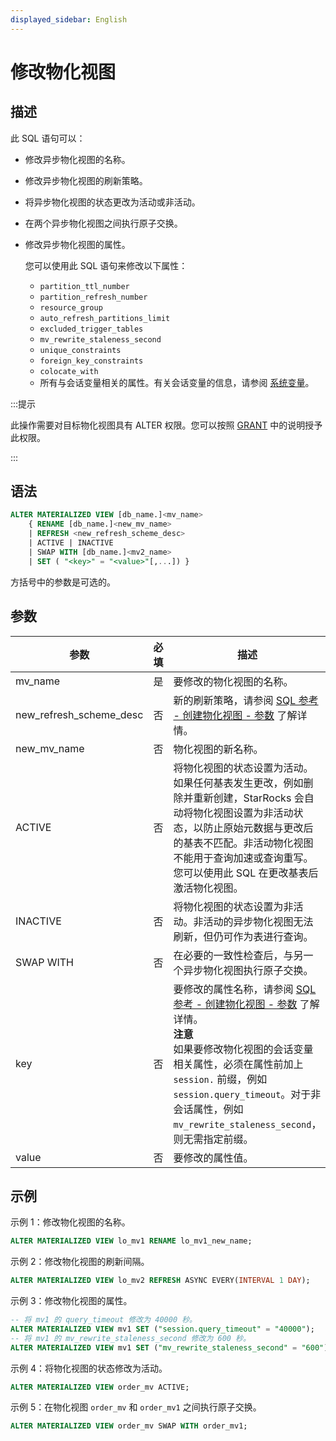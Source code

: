 ```yaml
---
displayed_sidebar: English
---
```


# 修改物化视图

## 描述

此 SQL 语句可以：

- 修改异步物化视图的名称。
- 修改异步物化视图的刷新策略。
- 将异步物化视图的状态更改为活动或非活动。
- 在两个异步物化视图之间执行原子交换。
- 修改异步物化视图的属性。

  您可以使用此 SQL 语句来修改以下属性：

  - `partition_ttl_number`
  - `partition_refresh_number`
  - `resource_group`
  - `auto_refresh_partitions_limit`
  - `excluded_trigger_tables`
  - `mv_rewrite_staleness_second`
  - `unique_constraints`
  - `foreign_key_constraints`
  - `colocate_with`
  - 所有与会话变量相关的属性。有关会话变量的信息，请参阅 [系统变量](../../../reference/System_variable.md)。

:::提示

此操作需要对目标物化视图具有 ALTER 权限。您可以按照 [GRANT](../account-management/GRANT.md) 中的说明授予此权限。

:::

## 语法

```SQL
ALTER MATERIALIZED VIEW [db_name.]<mv_name> 
    { RENAME [db_name.]<new_mv_name> 
    | REFRESH <new_refresh_scheme_desc> 
    | ACTIVE | INACTIVE 
    | SWAP WITH [db_name.]<mv2_name>
    | SET ( "<key>" = "<value>"[,...]) }
```

方括号中的参数是可选的。

## 参数

| **参数**           | **必填** | **描述**                                              |
| ----------------------- | ------------ | ------------------------------------------------------------ |
| mv_name                 | 是          | 要修改的物化视图的名称。                  |
| new_refresh_scheme_desc | 否           | 新的刷新策略，请参阅 [SQL 参考 - 创建物化视图 - 参数](../data-definition/CREATE_MATERIALIZED_VIEW.md#parameters) 了解详情。 |
| new_mv_name             | 否           | 物化视图的新名称。                          |
| ACTIVE                  | 否           |将物化视图的状态设置为活动。如果任何基表发生更改，例如删除并重新创建，StarRocks 会自动将物化视图设置为非活动状态，以防止原始元数据与更改后的基表不匹配。非活动物化视图不能用于查询加速或查询重写。您可以使用此 SQL 在更改基表后激活物化视图。 |
| INACTIVE                | 否           | 将物化视图的状态设置为非活动。非活动的异步物化视图无法刷新，但仍可作为表进行查询。 |
| SWAP WITH               | 否           | 在必要的一致性检查后，与另一个异步物化视图执行原子交换。 |
| key                     | 否           | 要修改的属性名称，请参阅 [SQL 参考 - 创建物化视图 - 参数](../data-definition/CREATE_MATERIALIZED_VIEW.md#parameters) 了解详情。<br />**注意**<br />如果要修改物化视图的会话变量相关属性，必须在属性前加上 `session.` 前缀，例如 `session.query_timeout`。对于非会话属性，例如 `mv_rewrite_staleness_second`，则无需指定前缀。 |
| value                   | 否           | 要修改的属性值。                         |

## 示例

示例 1：修改物化视图的名称。

```SQL
ALTER MATERIALIZED VIEW lo_mv1 RENAME lo_mv1_new_name;
```

示例 2：修改物化视图的刷新间隔。

```SQL
ALTER MATERIALIZED VIEW lo_mv2 REFRESH ASYNC EVERY(INTERVAL 1 DAY);
```

示例 3：修改物化视图的属性。

```SQL
-- 将 mv1 的 query_timeout 修改为 40000 秒。
ALTER MATERIALIZED VIEW mv1 SET ("session.query_timeout" = "40000");
-- 将 mv1 的 mv_rewrite_staleness_second 修改为 600 秒。
ALTER MATERIALIZED VIEW mv1 SET ("mv_rewrite_staleness_second" = "600");
```

示例 4：将物化视图的状态修改为活动。

```SQL
ALTER MATERIALIZED VIEW order_mv ACTIVE;
```

示例 5：在物化视图 `order_mv` 和 `order_mv1` 之间执行原子交换。

```SQL
ALTER MATERIALIZED VIEW order_mv SWAP WITH order_mv1;
```
